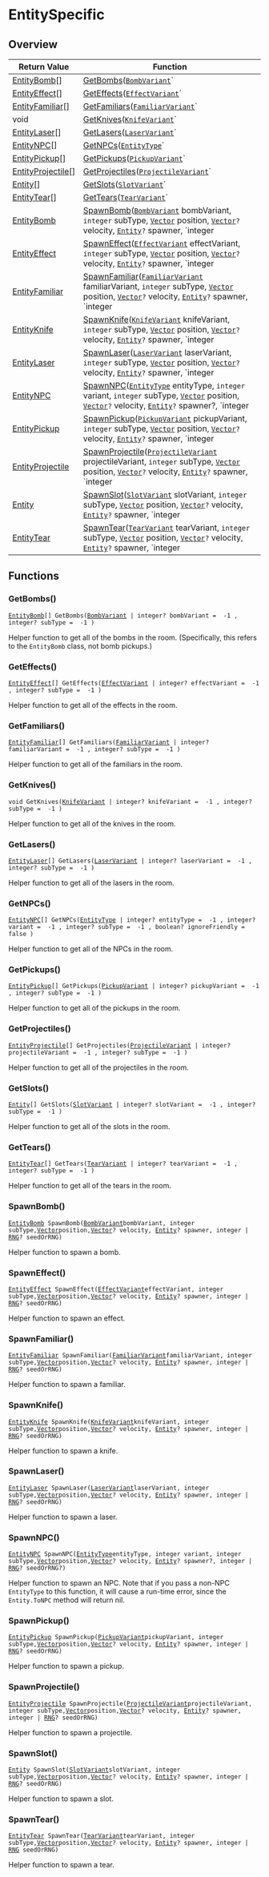 # EntitySpecific

## Overview

| Return Value | Function |
| - | - |
| [EntityBomb](https://wofsauge.github.io/IsaacDocs/rep/EntityBomb.html)\[] | [GetBombs](entityspecific.md#getbombs)([`BombVariant`](https://wofsauge.github.io/IsaacDocs/rep/enums/BombVariant.html)` | integer?` bombVariant =  -1 , `integer?` subType =  -1 ) |
| [EntityEffect](https://wofsauge.github.io/IsaacDocs/rep/EntityEffect.html)\[] | [GetEffects](entityspecific.md#geteffects)([`EffectVariant`](https://wofsauge.github.io/IsaacDocs/rep/enums/EffectVariant.html)` | integer?` effectVariant =  -1 , `integer?` subType =  -1 ) |
| [EntityFamiliar](https://wofsauge.github.io/IsaacDocs/rep/EntityFamiliar.html)\[] | [GetFamiliars](entityspecific.md#getfamiliars)([`FamiliarVariant`](https://wofsauge.github.io/IsaacDocs/rep/enums/FamiliarVariant.html)` | integer?` familiarVariant =  -1 , `integer?` subType =  -1 ) |
| void | [GetKnives](entityspecific.md#getknives)([`KnifeVariant`](../custom-enums/knifevariant.md)` | integer?` knifeVariant =  -1 , `integer?` subType =  -1 ) |
| [EntityLaser](https://wofsauge.github.io/IsaacDocs/rep/EntityLaser.html)\[] | [GetLasers](entityspecific.md#getlasers)([`LaserVariant`](https://wofsauge.github.io/IsaacDocs/rep/enums/LaserVariant.html)` | integer?` laserVariant =  -1 , `integer?` subType =  -1 ) |
| [EntityNPC](https://wofsauge.github.io/IsaacDocs/rep/EntityNPC.html)\[] | [GetNPCs](entityspecific.md#getnpcs)([`EntityType`](https://wofsauge.github.io/IsaacDocs/rep/enums/EntityType.html)` | integer?` entityType =  -1 , `integer?` variant =  -1 , `integer?` subType =  -1 , `boolean?` ignoreFriendly =  false ) |
| [EntityPickup](https://wofsauge.github.io/IsaacDocs/rep/EntityPickup.html)\[] | [GetPickups](entityspecific.md#getpickups)([`PickupVariant`](https://wofsauge.github.io/IsaacDocs/rep/enums/PickupVariant.html)` | integer?` pickupVariant =  -1 , `integer?` subType =  -1 ) |
| [EntityProjectile](https://wofsauge.github.io/IsaacDocs/rep/EntityProjectile.html)\[] | [GetProjectiles](entityspecific.md#getprojectiles)([`ProjectileVariant`](https://wofsauge.github.io/IsaacDocs/rep/enums/ProjectileVariant.html)` | integer?` projectileVariant =  -1 , `integer?` subType =  -1 ) |
| [Entity](https://wofsauge.github.io/IsaacDocs/rep/Entity.html)\[] | [GetSlots](entityspecific.md#getslots)([`SlotVariant`](../custom-enums/slotvariant.md)` | integer?` slotVariant =  -1 , `integer?` subType =  -1 ) |
| [EntityTear](https://wofsauge.github.io/IsaacDocs/rep/EntityTear.html)\[] | [GetTears](entityspecific.md#gettears)([`TearVariant`](https://wofsauge.github.io/IsaacDocs/rep/enums/TearVariant.html)` | integer?` tearVariant =  -1 , `integer?` subType =  -1 ) |
| [EntityBomb](https://wofsauge.github.io/IsaacDocs/rep/EntityBomb.html) | [SpawnBomb](entityspecific.md#spawnbomb)([`BombVariant`](https://wofsauge.github.io/IsaacDocs/rep/enums/BombVariant.html) bombVariant, `integer` subType, [`Vector`](https://wofsauge.github.io/IsaacDocs/rep/Vector.html) position, [`Vector`](https://wofsauge.github.io/IsaacDocs/rep/Vector.html)`?` velocity, [`Entity`](https://wofsauge.github.io/IsaacDocs/rep/Entity.html)`?` spawner, `integer | `[`RNG`](https://wofsauge.github.io/IsaacDocs/rep/RNG.html)`?` seedOrRNG) |
| [EntityEffect](https://wofsauge.github.io/IsaacDocs/rep/EntityEffect.html) | [SpawnEffect](entityspecific.md#spawneffect)([`EffectVariant`](https://wofsauge.github.io/IsaacDocs/rep/enums/EffectVariant.html) effectVariant, `integer` subType, [`Vector`](https://wofsauge.github.io/IsaacDocs/rep/Vector.html) position, [`Vector`](https://wofsauge.github.io/IsaacDocs/rep/Vector.html)`?` velocity, [`Entity`](https://wofsauge.github.io/IsaacDocs/rep/Entity.html)`?` spawner, `integer | `[`RNG`](https://wofsauge.github.io/IsaacDocs/rep/RNG.html)`?` seedOrRNG) |
| [EntityFamiliar](https://wofsauge.github.io/IsaacDocs/rep/EntityFamiliar.html) | [SpawnFamiliar](entityspecific.md#spawnfamiliar)([`FamiliarVariant`](https://wofsauge.github.io/IsaacDocs/rep/enums/FamiliarVariant.html) familiarVariant, `integer` subType, [`Vector`](https://wofsauge.github.io/IsaacDocs/rep/Vector.html) position, [`Vector`](https://wofsauge.github.io/IsaacDocs/rep/Vector.html)`?` velocity, [`Entity`](https://wofsauge.github.io/IsaacDocs/rep/Entity.html)`?` spawner, `integer | `[`RNG`](https://wofsauge.github.io/IsaacDocs/rep/RNG.html)`?` seedOrRNG) |
| [EntityKnife](https://wofsauge.github.io/IsaacDocs/rep/EntityKnife.html) | [SpawnKnife](entityspecific.md#spawnknife)([`KnifeVariant`](../custom-enums/knifevariant.md) knifeVariant, `integer` subType, [`Vector`](https://wofsauge.github.io/IsaacDocs/rep/Vector.html) position, [`Vector`](https://wofsauge.github.io/IsaacDocs/rep/Vector.html)`?` velocity, [`Entity`](https://wofsauge.github.io/IsaacDocs/rep/Entity.html)`?` spawner, `integer | `[`RNG`](https://wofsauge.github.io/IsaacDocs/rep/RNG.html)`?` seedOrRNG) |
| [EntityLaser](https://wofsauge.github.io/IsaacDocs/rep/EntityLaser.html) | [SpawnLaser](entityspecific.md#spawnlaser)([`LaserVariant`](https://wofsauge.github.io/IsaacDocs/rep/enums/LaserVariant.html) laserVariant, `integer` subType, [`Vector`](https://wofsauge.github.io/IsaacDocs/rep/Vector.html) position, [`Vector`](https://wofsauge.github.io/IsaacDocs/rep/Vector.html)`?` velocity, [`Entity`](https://wofsauge.github.io/IsaacDocs/rep/Entity.html)`?` spawner, `integer | `[`RNG`](https://wofsauge.github.io/IsaacDocs/rep/RNG.html)`?` seedOrRNG) |
| [EntityNPC](https://wofsauge.github.io/IsaacDocs/rep/EntityNPC.html) | [SpawnNPC](entityspecific.md#spawnnpc)([`EntityType`](https://wofsauge.github.io/IsaacDocs/rep/enums/EntityType.html) entityType, `integer` variant, `integer` subType, [`Vector`](https://wofsauge.github.io/IsaacDocs/rep/Vector.html) position, [`Vector`](https://wofsauge.github.io/IsaacDocs/rep/Vector.html)`?` velocity, [`Entity`](https://wofsauge.github.io/IsaacDocs/rep/Entity.html)`?` spawner?, `integer | `[`RNG`](https://wofsauge.github.io/IsaacDocs/rep/RNG.html)`?` seedOrRNG?) |
| [EntityPickup](https://wofsauge.github.io/IsaacDocs/rep/EntityPickup.html) | [SpawnPickup](entityspecific.md#spawnpickup)([`PickupVariant`](https://wofsauge.github.io/IsaacDocs/rep/enums/PickupVariant.html) pickupVariant, `integer` subType, [`Vector`](https://wofsauge.github.io/IsaacDocs/rep/Vector.html) position, [`Vector`](https://wofsauge.github.io/IsaacDocs/rep/Vector.html)`?` velocity, [`Entity`](https://wofsauge.github.io/IsaacDocs/rep/Entity.html)`?` spawner, `integer | `[`RNG`](https://wofsauge.github.io/IsaacDocs/rep/RNG.html)`?` seedOrRNG) |
| [EntityProjectile](https://wofsauge.github.io/IsaacDocs/rep/EntityProjectile.html) | [SpawnProjectile](entityspecific.md#spawnprojectile)([`ProjectileVariant`](https://wofsauge.github.io/IsaacDocs/rep/enums/ProjectileVariant.html) projectileVariant, `integer` subType, [`Vector`](https://wofsauge.github.io/IsaacDocs/rep/Vector.html) position, [`Vector`](https://wofsauge.github.io/IsaacDocs/rep/Vector.html)`?` velocity, [`Entity`](https://wofsauge.github.io/IsaacDocs/rep/Entity.html)`?` spawner, `integer | `[`RNG`](https://wofsauge.github.io/IsaacDocs/rep/RNG.html)`?` seedOrRNG) |
| [Entity](https://wofsauge.github.io/IsaacDocs/rep/Entity.html) | [SpawnSlot](entityspecific.md#spawnslot)([`SlotVariant`](../custom-enums/slotvariant.md) slotVariant, `integer` subType, [`Vector`](https://wofsauge.github.io/IsaacDocs/rep/Vector.html) position, [`Vector`](https://wofsauge.github.io/IsaacDocs/rep/Vector.html)`?` velocity, [`Entity`](https://wofsauge.github.io/IsaacDocs/rep/Entity.html)`?` spawner, `integer | `[`RNG`](https://wofsauge.github.io/IsaacDocs/rep/RNG.html)`?` seedOrRNG) |
| [EntityTear](https://wofsauge.github.io/IsaacDocs/rep/EntityTear.html) | [SpawnTear](entityspecific.md#spawntear)([`TearVariant`](https://wofsauge.github.io/IsaacDocs/rep/enums/TearVariant.html) tearVariant, `integer` subType, [`Vector`](https://wofsauge.github.io/IsaacDocs/rep/Vector.html) position, [`Vector`](https://wofsauge.github.io/IsaacDocs/rep/Vector.html)`?` velocity, [`Entity`](https://wofsauge.github.io/IsaacDocs/rep/Entity.html)`?` spawner, `integer | `[`RNG`](https://wofsauge.github.io/IsaacDocs/rep/RNG.html) seedOrRNG) |

## Functions

### GetBombs()

[`EntityBomb`](https://wofsauge.github.io/IsaacDocs/rep/EntityBomb.html)`[] GetBombs(`[`BombVariant`](https://wofsauge.github.io/IsaacDocs/rep/enums/BombVariant.html)` | integer? bombVariant =  -1 , integer? subType =  -1 )`

Helper function to get all of the bombs in the room. (Specifically, this refers to the `EntityBomb` class, not bomb pickups.) 

### GetEffects()

[`EntityEffect`](https://wofsauge.github.io/IsaacDocs/rep/EntityEffect.html)`[] GetEffects(`[`EffectVariant`](https://wofsauge.github.io/IsaacDocs/rep/enums/EffectVariant.html)` | integer? effectVariant =  -1 , integer? subType =  -1 )`

Helper function to get all of the effects in the room. 

### GetFamiliars()

[`EntityFamiliar`](https://wofsauge.github.io/IsaacDocs/rep/EntityFamiliar.html)`[] GetFamiliars(`[`FamiliarVariant`](https://wofsauge.github.io/IsaacDocs/rep/enums/FamiliarVariant.html)` | integer? familiarVariant =  -1 , integer? subType =  -1 )`

Helper function to get all of the familiars in the room. 

### GetKnives()

`void GetKnives(`[`KnifeVariant`](../custom-enums/knifevariant.md)` | integer? knifeVariant =  -1 , integer? subType =  -1 )`

Helper function to get all of the knives in the room. 

### GetLasers()

[`EntityLaser`](https://wofsauge.github.io/IsaacDocs/rep/EntityLaser.html)`[] GetLasers(`[`LaserVariant`](https://wofsauge.github.io/IsaacDocs/rep/enums/LaserVariant.html)` | integer? laserVariant =  -1 , integer? subType =  -1 )`

Helper function to get all of the lasers in the room. 

### GetNPCs()

[`EntityNPC`](https://wofsauge.github.io/IsaacDocs/rep/EntityNPC.html)`[] GetNPCs(`[`EntityType`](https://wofsauge.github.io/IsaacDocs/rep/enums/EntityType.html)` | integer? entityType =  -1 , integer? variant =  -1 , integer? subType =  -1 , boolean? ignoreFriendly =  false )`

Helper function to get all of the NPCs in the room. 

### GetPickups()

[`EntityPickup`](https://wofsauge.github.io/IsaacDocs/rep/EntityPickup.html)`[] GetPickups(`[`PickupVariant`](https://wofsauge.github.io/IsaacDocs/rep/enums/PickupVariant.html)` | integer? pickupVariant =  -1 , integer? subType =  -1 )`

Helper function to get all of the pickups in the room. 

### GetProjectiles()

[`EntityProjectile`](https://wofsauge.github.io/IsaacDocs/rep/EntityProjectile.html)`[] GetProjectiles(`[`ProjectileVariant`](https://wofsauge.github.io/IsaacDocs/rep/enums/ProjectileVariant.html)` | integer? projectileVariant =  -1 , integer? subType =  -1 )`

Helper function to get all of the projectiles in the room. 

### GetSlots()

[`Entity`](https://wofsauge.github.io/IsaacDocs/rep/Entity.html)`[] GetSlots(`[`SlotVariant`](../custom-enums/slotvariant.md)` | integer? slotVariant =  -1 , integer? subType =  -1 )`

Helper function to get all of the slots in the room. 

### GetTears()

[`EntityTear`](https://wofsauge.github.io/IsaacDocs/rep/EntityTear.html)`[] GetTears(`[`TearVariant`](https://wofsauge.github.io/IsaacDocs/rep/enums/TearVariant.html)` | integer? tearVariant =  -1 , integer? subType =  -1 )`

Helper function to get all of the tears in the room. 

### SpawnBomb()

[`EntityBomb`](https://wofsauge.github.io/IsaacDocs/rep/EntityBomb.html)` SpawnBomb(`[`BombVariant`](https://wofsauge.github.io/IsaacDocs/rep/enums/BombVariant.html)` bombVariant, integer subType, `[`Vector`](https://wofsauge.github.io/IsaacDocs/rep/Vector.html)` position, `[`Vector`](https://wofsauge.github.io/IsaacDocs/rep/Vector.html)`? velocity, `[`Entity`](https://wofsauge.github.io/IsaacDocs/rep/Entity.html)`? spawner, integer | `[`RNG`](https://wofsauge.github.io/IsaacDocs/rep/RNG.html)`? seedOrRNG)`

Helper function to spawn a bomb. 

### SpawnEffect()

[`EntityEffect`](https://wofsauge.github.io/IsaacDocs/rep/EntityEffect.html)` SpawnEffect(`[`EffectVariant`](https://wofsauge.github.io/IsaacDocs/rep/enums/EffectVariant.html)` effectVariant, integer subType, `[`Vector`](https://wofsauge.github.io/IsaacDocs/rep/Vector.html)` position, `[`Vector`](https://wofsauge.github.io/IsaacDocs/rep/Vector.html)`? velocity, `[`Entity`](https://wofsauge.github.io/IsaacDocs/rep/Entity.html)`? spawner, integer | `[`RNG`](https://wofsauge.github.io/IsaacDocs/rep/RNG.html)`? seedOrRNG)`

Helper function to spawn an effect. 

### SpawnFamiliar()

[`EntityFamiliar`](https://wofsauge.github.io/IsaacDocs/rep/EntityFamiliar.html)` SpawnFamiliar(`[`FamiliarVariant`](https://wofsauge.github.io/IsaacDocs/rep/enums/FamiliarVariant.html)` familiarVariant, integer subType, `[`Vector`](https://wofsauge.github.io/IsaacDocs/rep/Vector.html)` position, `[`Vector`](https://wofsauge.github.io/IsaacDocs/rep/Vector.html)`? velocity, `[`Entity`](https://wofsauge.github.io/IsaacDocs/rep/Entity.html)`? spawner, integer | `[`RNG`](https://wofsauge.github.io/IsaacDocs/rep/RNG.html)`? seedOrRNG)`

Helper function to spawn a familiar. 

### SpawnKnife()

[`EntityKnife`](https://wofsauge.github.io/IsaacDocs/rep/EntityKnife.html)` SpawnKnife(`[`KnifeVariant`](../custom-enums/knifevariant.md)` knifeVariant, integer subType, `[`Vector`](https://wofsauge.github.io/IsaacDocs/rep/Vector.html)` position, `[`Vector`](https://wofsauge.github.io/IsaacDocs/rep/Vector.html)`? velocity, `[`Entity`](https://wofsauge.github.io/IsaacDocs/rep/Entity.html)`? spawner, integer | `[`RNG`](https://wofsauge.github.io/IsaacDocs/rep/RNG.html)`? seedOrRNG)`

Helper function to spawn a knife. 

### SpawnLaser()

[`EntityLaser`](https://wofsauge.github.io/IsaacDocs/rep/EntityLaser.html)` SpawnLaser(`[`LaserVariant`](https://wofsauge.github.io/IsaacDocs/rep/enums/LaserVariant.html)` laserVariant, integer subType, `[`Vector`](https://wofsauge.github.io/IsaacDocs/rep/Vector.html)` position, `[`Vector`](https://wofsauge.github.io/IsaacDocs/rep/Vector.html)`? velocity, `[`Entity`](https://wofsauge.github.io/IsaacDocs/rep/Entity.html)`? spawner, integer | `[`RNG`](https://wofsauge.github.io/IsaacDocs/rep/RNG.html)`? seedOrRNG)`

Helper function to spawn a laser. 

### SpawnNPC()

[`EntityNPC`](https://wofsauge.github.io/IsaacDocs/rep/EntityNPC.html)` SpawnNPC(`[`EntityType`](https://wofsauge.github.io/IsaacDocs/rep/enums/EntityType.html)` entityType, integer variant, integer subType, `[`Vector`](https://wofsauge.github.io/IsaacDocs/rep/Vector.html)` position, `[`Vector`](https://wofsauge.github.io/IsaacDocs/rep/Vector.html)`? velocity, `[`Entity`](https://wofsauge.github.io/IsaacDocs/rep/Entity.html)`? spawner?, integer | `[`RNG`](https://wofsauge.github.io/IsaacDocs/rep/RNG.html)`? seedOrRNG?)`

Helper function to spawn an NPC. 
Note that if you pass a non-NPC `EntityType` to this function, it will cause a run-time error, since the `Entity.ToNPC` method will return nil. 

### SpawnPickup()

[`EntityPickup`](https://wofsauge.github.io/IsaacDocs/rep/EntityPickup.html)` SpawnPickup(`[`PickupVariant`](https://wofsauge.github.io/IsaacDocs/rep/enums/PickupVariant.html)` pickupVariant, integer subType, `[`Vector`](https://wofsauge.github.io/IsaacDocs/rep/Vector.html)` position, `[`Vector`](https://wofsauge.github.io/IsaacDocs/rep/Vector.html)`? velocity, `[`Entity`](https://wofsauge.github.io/IsaacDocs/rep/Entity.html)`? spawner, integer | `[`RNG`](https://wofsauge.github.io/IsaacDocs/rep/RNG.html)`? seedOrRNG)`

Helper function to spawn a pickup. 

### SpawnProjectile()

[`EntityProjectile`](https://wofsauge.github.io/IsaacDocs/rep/EntityProjectile.html)` SpawnProjectile(`[`ProjectileVariant`](https://wofsauge.github.io/IsaacDocs/rep/enums/ProjectileVariant.html)` projectileVariant, integer subType, `[`Vector`](https://wofsauge.github.io/IsaacDocs/rep/Vector.html)` position, `[`Vector`](https://wofsauge.github.io/IsaacDocs/rep/Vector.html)`? velocity, `[`Entity`](https://wofsauge.github.io/IsaacDocs/rep/Entity.html)`? spawner, integer | `[`RNG`](https://wofsauge.github.io/IsaacDocs/rep/RNG.html)`? seedOrRNG)`

Helper function to spawn a projectile. 

### SpawnSlot()

[`Entity`](https://wofsauge.github.io/IsaacDocs/rep/Entity.html)` SpawnSlot(`[`SlotVariant`](../custom-enums/slotvariant.md)` slotVariant, integer subType, `[`Vector`](https://wofsauge.github.io/IsaacDocs/rep/Vector.html)` position, `[`Vector`](https://wofsauge.github.io/IsaacDocs/rep/Vector.html)`? velocity, `[`Entity`](https://wofsauge.github.io/IsaacDocs/rep/Entity.html)`? spawner, integer | `[`RNG`](https://wofsauge.github.io/IsaacDocs/rep/RNG.html)`? seedOrRNG)`

Helper function to spawn a slot. 

### SpawnTear()

[`EntityTear`](https://wofsauge.github.io/IsaacDocs/rep/EntityTear.html)` SpawnTear(`[`TearVariant`](https://wofsauge.github.io/IsaacDocs/rep/enums/TearVariant.html)` tearVariant, integer subType, `[`Vector`](https://wofsauge.github.io/IsaacDocs/rep/Vector.html)` position, `[`Vector`](https://wofsauge.github.io/IsaacDocs/rep/Vector.html)`? velocity, `[`Entity`](https://wofsauge.github.io/IsaacDocs/rep/Entity.html)`? spawner, integer | `[`RNG`](https://wofsauge.github.io/IsaacDocs/rep/RNG.html)` seedOrRNG)`

Helper function to spawn a tear. 

